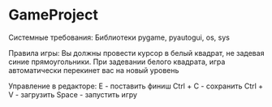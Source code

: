 # GameProject

Системные требования:
Библиотеки pygame, pyautogui, os, sys

Правила игры:
Вы должны провести курсор в белый квадрат, не задевая синие прямоугольники.
При задевании белого квадрата, игра автоматически перекинет вас на новый уровень

Управление в редакторе:
E - поставить финиш
Ctrl + C - сохранить
Ctrl + V - загрузить
Space - запустить игру
